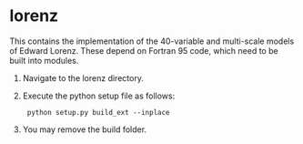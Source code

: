 lorenz
======

This contains the implementation of the 40-variable and multi-scale models
of Edward Lorenz. These depend on Fortran 95 code, which need to be built into
modules.


1. Navigate to the lorenz directory.
2. Execute the python setup file as follows:

        python setup.py build_ext --inplace

3. You may remove the build folder.
